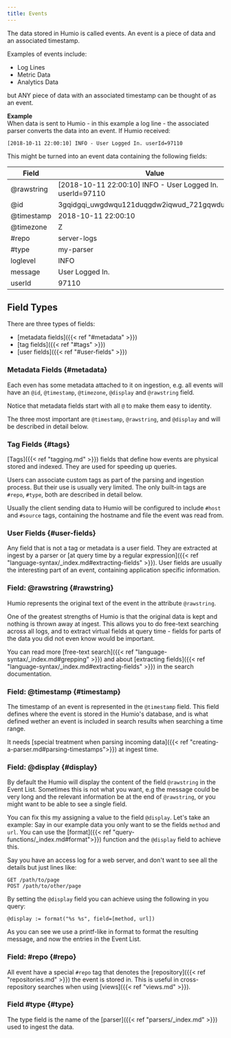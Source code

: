 ```yaml
---
title: Events
---
```


The data stored in Humio is called events. An event is a piece of data and an
associated timestamp.

Examples of events include:

- Log Lines
- Metric Data
- Analytics Data

but ANY piece of data with an associated timestamp can be thought of as an event.

**Example**  
When data is sent to Humio - in this example a log line - the associated parser
converts the data into an event. If Humio received:

```
[2018-10-11 22:00:10] INFO - User Logged In. userId=97110
```

This might be turned into an event data containing the following fields:

| Field      | Value                                                     |
|------------|-----------------------------------------------------------|
| @rawstring | [2018-10-11 22:00:10] INFO - User Logged In. userId=97110 |
| @id        | 3gqidgqi_uwgdwqu121duqgdw2iqwud_721gqwdugqdwu1            |
| @timestamp | 2018-10-11 22:00:10                                       |
| @timezone  | Z                                                         |
| #repo      | server-logs                                               |
| #type      | my-parser                                                 |
| loglevel   | INFO                                                      |
| message    | User Logged In.                                           |
| userId     | 97110                                                     |

## Field Types

There are three types of fields:

- [metadata fields]({{< ref "#metadata" >}})
- [tag fields]({{< ref "#tags" >}})
- [user fields]({{< ref "#user-fields" >}})

### Metadata Fields {#metadata}

Each even has some metadata attached to it on ingestion, e.g. all events will
have an `@id`, `@timestamp`, `@timezone`, `@display` and `@rawstring` field.

Notice that metadata fields start with all `@` to make them easy to identity.

The three most important are `@timestamp`, `@rawstring`, and `@display` and will be
described in detail below.

### Tag Fields {#tags}

[Tags]({{< ref "tagging.md" >}}) fields that define how events are physical stored and indexed. They are
used for speeding up queries.

Users can associate custom tags as part of the parsing and ingestion process.
But their use is usually very limited. The only built-in tags are `#repo`, `#type`,
both are described in detail below.

Usually the client sending data to Humio will be configured to include `#host`
and `#source` tags, containing the hostname and file the event was read from.

### User Fields {#user-fields}

Any field that is not a tag or metadata is a user field. They are extracted at
ingest by a parser or [at query time by a regular expression]({{< ref "language-syntax/_index.md#extracting-fields" >}}).
User fields are usually the interesting part of an event, containing application
specific information.

### Field: @rawstring {#rawstring}

Humio represents the original text of the event in the attribute `@rawstring`.

One of the greatest strengths of Humio is that the original data is kept and
nothing is thrown away at ingest. This allows you to do free-text searching across
all logs, and to extract virtual fields at query time - fields for parts of the
data you did not even know would be important.

You can read more [free-text search]({{< ref "language-syntax/_index.md#grepping" >}}) and
about [extracting fields]({{< ref "language-syntax/_index.md#extracting-fields" >}}) in
the search documentation.

### Field: @timestamp {#timestamp}

The timestamp of an event is represented in the `@timestamp` field. This field
defines where the event is stored in the Humio's database, and is what defined
wether an event is included in search results when searching a time range.

It needs [special treatment when parsing incoming data]({{< ref "creating-a-parser.md#parsing-timestamps">}}) at ingest time.


### Field: @display {#display}

By default the Humio will display the content of the field `@rawstring` in the
Event List. Sometimes this is not what you want, e.g the message could be very
long and the relevant information be at the end of `@rawstring`, or you might
want to be able to see a single field.

You can fix this my assigning a value to the field `@display`.
Let's take an example: Say in our example data you only want to se the fields
`method` and `url`. You can use the [format]({{< ref "query-functions/_index.md#format">}}) function and the `@display` field to achieve this.

Say you have an access log for a web server, and don't want to see all the details
but just lines like:

```
GET /path/to/page
POST /path/to/other/page
```

By setting the `@display` field you can achieve using the following in you query:

``` humio
@display := format("%s %s", field=[method, url])
```

As you can see we use a printf-like in format to format the resulting message,
and now the entries in the Event List.

### Field: #repo {#repo}

All event have a special `#repo` tag that denotes the [repository]({{< ref "repositories.md" >}}) the event is stored in.
This is useful in cross-repository searches when using [views]({{< ref "views.md" >}}).

### Field #type {#type}

The type field is the name of the [parser]({{< ref "parsers/_index.md" >}}) used to ingest the data.
